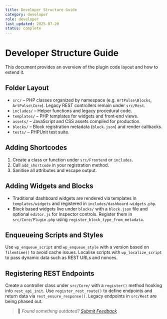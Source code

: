 ```yaml
---
title: Developer Structure Guide
category: developer
role: developer
last_updated: 2025-07-20
status: complete
---
```

# Developer Structure Guide

This document provides an overview of the plugin code layout and how to extend it.

## Folder Layout

- `src/` – PHP classes organized by namespace (e.g. `ArtPulse\Blocks`, `ArtPulse\Core`). Legacy REST controllers remain under `src/Rest`.
- `includes/` – Helper functions and legacy procedural code.
- `templates/` – PHP templates for widgets and front‑end views.
- `assets/` – JavaScript and CSS assets compiled for production.
- `blocks/` – Block registration metadata (`block.json`) and render callbacks.
- `tests/` – PHPUnit test suite.

## Adding Shortcodes

1. Create a class or function under `src/Frontend` or `includes`.
2. Call `add_shortcode` in your registration method.
3. Sanitise all attributes and escape output.

## Adding Widgets and Blocks

- Traditional dashboard widgets are rendered via templates in `templates/widgets` and registered in `includes/dashboard-widgets.php`.
- Block based widgets live under `blocks/` with a `block.json` file and optional `editor.js` for Inspector controls. Register them in `src/Core/Plugin.php` using `register_block_type_from_metadata`.

## Enqueueing Scripts and Styles

Use `wp_enqueue_script` and `wp_enqueue_style` with a version based on `filemtime()` to avoid cache issues. Localise scripts with `wp_localize_script` to pass dynamic data such as REST URLs and nonces.

## Registering REST Endpoints

Create a controller class under `src/Core/` with a `register()` method hooking into `rest_api_init`. Use `register_rest_route()` to define endpoints and return data via `rest_ensure_response()`. Legacy endpoints in `src/Rest` are being phased out.

> 💬 *Found something outdated? [Submit Feedback](../feedback.md)*

